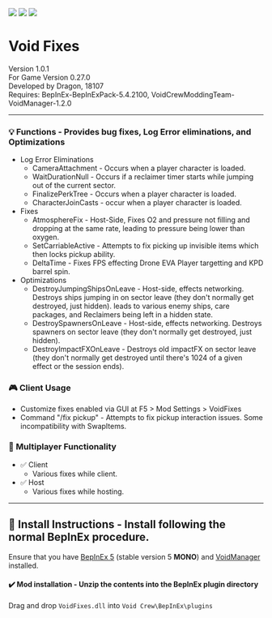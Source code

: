 [![](https://img.shields.io/badge/-Void_Crew_Modding_Team-111111?style=just-the-label&logo=github&labelColor=24292f)](https://github.com/Void-Crew-Modding-Team)
![](https://img.shields.io/badge/Game%20Version-0.27.0-111111?style=flat&labelColor=24292f&color=111111)
[![](https://img.shields.io/discord/1180651062550593536.svg?&logo=discord&logoColor=ffffff&style=flat&label=Discord&labelColor=24292f&color=111111)](https://discord.gg/g2u5wpbMGu "Void Crew Modding Discord")

# Void Fixes

Version 1.0.1  
For Game Version 0.27.0  
Developed by Dragon, 18107  
Requires:  BepInEx-BepInExPack-5.4.2100, VoidCrewModdingTeam-VoidManager-1.2.0


---------------------

### 💡 Functions - **Provides bug fixes, Log Error eliminations, and Optimizations**

- Log Error Eliminations
  - CameraAttachment - Occurs when a player character is loaded.
  - WaitDurationNull - Occurs if a reclaimer timer starts while jumping out of the current sector.
  - FinalizePerkTree - Occurs when a player character is loaded.
  - CharacterJoinCasts - occur when a player character is loaded.
- Fixes
  - AtmosphereFix - Host-Side, Fixes O2 and pressure not filling and dropping at the same rate, leading to pressure being lower than oxygen.
  - SetCarriableActive - Attempts to fix picking up invisible items which then locks pickup ability.
  - DeltaTime - Fixes FPS effecting Drone EVA Player targetting and KPD barrel spin.
- Optimizations
  - DestroyJumpingShipsOnLeave - Host-side, effects networking. Destroys ships jumping in on sector leave (they don't normally get destroyed, just hidden). leads to various enemy ships, care packages, and Reclaimers being left in a hidden state.
  - DestroySpawnersOnLeave - Host-side, effects networking. Destroys spawners on sector leave (they don't normally get destroyed, just hidden).
  - DestroyImpactFXOnLeave - Destroys old impactFX on sector leave (they don't normally get destroyed until there's 1024 of a given effect or the session ends).

### 🎮 Client Usage

- Customize fixes enabled via GUI at F5 > Mod Settings > VoidFixes
- Command "/fix pickup" - Attempts to fix pickup interaction issues. Some incompatibility with SwapItems.

### 👥 Multiplayer Functionality

- ✅ Client
  - Various fixes while client.
- ✅ Host
  - Various fixes while hosting.

---------------------

## 🔧 Install Instructions - **Install following the normal BepInEx procedure.**

Ensure that you have [BepInEx 5](https://thunderstore.io/c/void-crew/p/BepInEx/BepInExPack/) (stable version 5 **MONO**) and [VoidManager](https://thunderstore.io/c/void-crew/p/VoidCrewModdingTeam/VoidManager/) installed.

#### ✔️ Mod installation - **Unzip the contents into the BepInEx plugin directory**

Drag and drop `VoidFixes.dll` into `Void Crew\BepInEx\plugins`
